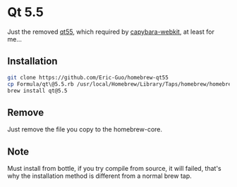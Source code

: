 # Qt 5.5

Just the removed [qt55](https://github.com/Homebrew/homebrew-core/pull/32565), which required by [capybara-webkit](https://github.com/thoughtbot/capybara-webkit), at least for me...

## Installation

```bash
git clone https://github.com/Eric-Guo/homebrew-qt55
cp Formula/qt\@5.5.rb /usr/local/Homebrew/Library/Taps/homebrew/homebrew-core/Formula/
brew install qt@5.5
```

## Remove

Just remove the file you copy to the homebrew-core.

## Note

Must install from bottle, if you try compile from source, it will failed, that's why the installation method is different from a normal brew tap.
